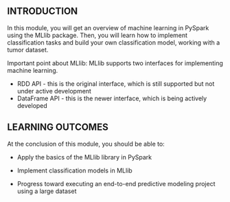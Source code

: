 ## INTRODUCTION

In this module, you will get an overview of machine learning in PySpark using the MLlib package. Then, you will learn how to implement classification tasks and build your own classification model, working with a tumor dataset.

Important point about MLlib:
MLlib supports two interfaces for implementing machine learning.

- RDD API - this is the original interface, which is still supported but not under active development
- DataFrame API - this is the newer interface, which is being actively developed
 
## LEARNING OUTCOMES

At the conclusion of this module, you should be able to:

- Apply the basics of the MLlib library in PySpark

- Implement classification models in MLlib

- Progress toward executing an end-to-end predictive modeling project using a large dataset
